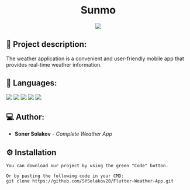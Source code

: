 <h1 align="center">
Sunmo
</h1>

<p align="center">
<img src="https://cdn.discordapp.com/attachments/900689339179216926/1125690352385392680/Frame_3.png">
</p>

## 📖 Project description:

The weather application is a convenient and user-friendly mobile app that provides real-time weather information.

## 🚀 Languages:

<p align="left"> 
    <img src="https://img.icons8.com/fluency/48/visual-studio-code-2019.png"/>
    <img src="https://img.icons8.com/color/48/figma--v1.png"/> 
    <img src="https://img.icons8.com/external-tal-revivo-color-tal-revivo/48/external-postman-is-the-only-complete-api-development-environment-logo-color-tal-revivo.png"/>
    <img src="https://img.icons8.com/color/48/dart.png"/>
    <img src="https://img.icons8.com/color/48/flutter.png"/>
    
   
## 💻 Author:
* **Soner Solakov** - *Complete Weather App* 

## ⚙️ Installation
```
You can download our project by using the green "Code" button.

Or by pasting the following code in your CMD:
git clone https://github.com/SYSolakov20/Flutter-Weather-App.git
```

